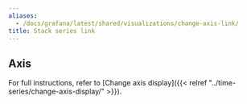 ```yaml
---
aliases:
  - /docs/grafana/latest/shared/visualizations/change-axis-link/
title: Stack series link
---
```


## Axis

For full instructions, refer to [Change axis display]({{< relref "../time-series/change-axis-display/" >}}).
